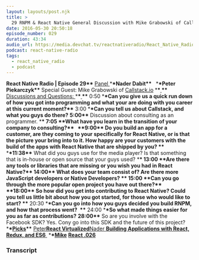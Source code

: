```yaml
---
layout: layouts/post.njk
title: >
  29 RNPM & React Native General Discussion with Mike Grabowski of Callstack.io
date: 2016-05-30 20:50:18
episode_number: 029
duration: 43:34
audio_url: https://media.devchat.tv/reactnativeradio/React_Native_Radio_Episode_29.mp3
podcast: react-native-radio
tags:
  - react_native_radio
  - podcast
---
```


**React Native Radio | Episode 29\*\*** <u>Panel </u> \***\*Nader Dabit\*\*** &nbsp; \***\*Peter Piekarczyk\*\*** Special Guest: Mike Grabowski of [Callstack.io](https://callstack.io/) \***\*<u> </u>\*\*** <u>Discussions and Questions: </u> \***\*<u> </u>\*\*** 0:50 \***\*Can you give us a quick run down of how you got into programming and what your are doing with you career at this current moment?\*\*** 3:00 \***\*Can you tell us about Callstack, and what you guys do there?** **5:00\*\*** Discussion about consulting as an programmer. \***\* 7:05 \*\***What have you learn in the transition of your company to consulting?\***\* &nbsp; \*\***9:00\***\* Do you build an app for a customer, are they coming to your specifically for React Native, or is that the picture your bring into to it. How happy are your customers with the build of the apps with React Native that are shipped by you? \*\*** &nbsp; \***\*11:38\*\*** What did you guys use for the media player? Is that something that is in-house or open source that your guys used? \***\* 13:00 \*\***Are there any tools or libraries that are missing or you wish you had in React Native?\*\* **14:00\*\*** What does your team consist of? Are there more JavaScript developers or Native Developers? \***\* 15:00 \*\***Can you go through the more popular open project you have out there?\***\* &nbsp; \*\***18:00\***\* So how did you get into contributing to React Native? Could you tell us little bit about how you got started, for those who would like to start? \*\*** 20:30 \***\*Can you go into how you guys decided you build RNPM, and how that process went?** **&nbsp;\*\*** 24:00 \***\*So what made things easier for you as far as contributions?** **28:00\*\*** So are you involve with the Facebook SDK? Yes. Cony go into this SDK and the future of this project? **&nbsp;** &nbsp; \***\*<u>Picks</u>\*\*** <u>Peter</u>**[**React Virtualized**](https://github.com/bvaughn/react-virtualized)**<u>Nader </u>**[**Building Applications with React, Redux, and ES6**](https://www.pluralsight.com/courses/react-redux-react-router-es6)**<u> </u> \***\*<u>Mike</u>** [**React .026**](https://github.com/facebook/react-native/releases/tag/v0.26.0)&nbsp;

### Transcript
